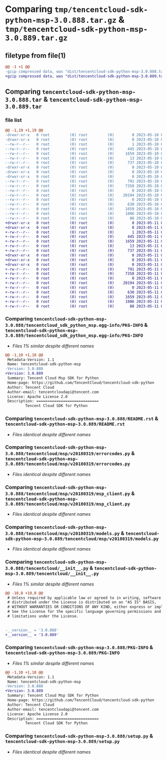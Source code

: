 # Comparing `tmp/tencentcloud-sdk-python-msp-3.0.888.tar.gz` & `tmp/tencentcloud-sdk-python-msp-3.0.889.tar.gz`

## filetype from file(1)

```diff
@@ -1 +1 @@
-gzip compressed data, was "dist/tencentcloud-sdk-python-msp-3.0.888.tar", last modified: Wed May 10 02:23:49 2023, max compression
+gzip compressed data, was "dist/tencentcloud-sdk-python-msp-3.0.889.tar", last modified: Thu May 11 03:06:51 2023, max compression
```

## Comparing `tencentcloud-sdk-python-msp-3.0.888.tar` & `tencentcloud-sdk-python-msp-3.0.889.tar`

### file list

```diff
@@ -1,19 +1,19 @@
-drwxr-xr-x   0 root         (0) root         (0)        0 2023-05-10 02:23:49.000000 tencentcloud-sdk-python-msp-3.0.888/
-drwxr-xr-x   0 root         (0) root         (0)        0 2023-05-10 02:23:49.000000 tencentcloud-sdk-python-msp-3.0.888/tencentcloud_sdk_python_msp.egg-info/
--rw-r--r--   0 root         (0) root         (0)        1 2023-05-10 02:23:49.000000 tencentcloud-sdk-python-msp-3.0.888/tencentcloud_sdk_python_msp.egg-info/dependency_links.txt
--rw-r--r--   0 root         (0) root         (0)      445 2023-05-10 02:23:49.000000 tencentcloud-sdk-python-msp-3.0.888/tencentcloud_sdk_python_msp.egg-info/SOURCES.txt
--rw-r--r--   0 root         (0) root         (0)     1659 2023-05-10 02:23:49.000000 tencentcloud-sdk-python-msp-3.0.888/tencentcloud_sdk_python_msp.egg-info/PKG-INFO
--rw-r--r--   0 root         (0) root         (0)       13 2023-05-10 02:23:49.000000 tencentcloud-sdk-python-msp-3.0.888/tencentcloud_sdk_python_msp.egg-info/top_level.txt
--rw-r--r--   0 root         (0) root         (0)      737 2023-05-10 02:23:48.000000 tencentcloud-sdk-python-msp-3.0.888/README.rst
-drwxr-xr-x   0 root         (0) root         (0)        0 2023-05-10 02:23:49.000000 tencentcloud-sdk-python-msp-3.0.888/tencentcloud/
-drwxr-xr-x   0 root         (0) root         (0)        0 2023-05-10 02:23:49.000000 tencentcloud-sdk-python-msp-3.0.888/tencentcloud/msp/
-drwxr-xr-x   0 root         (0) root         (0)        0 2023-05-10 02:23:49.000000 tencentcloud-sdk-python-msp-3.0.888/tencentcloud/msp/v20180319/
--rw-r--r--   0 root         (0) root         (0)      791 2023-05-10 02:23:48.000000 tencentcloud-sdk-python-msp-3.0.888/tencentcloud/msp/v20180319/errorcodes.py
--rw-r--r--   0 root         (0) root         (0)     7358 2023-05-10 02:23:48.000000 tencentcloud-sdk-python-msp-3.0.888/tencentcloud/msp/v20180319/msp_client.py
--rw-r--r--   0 root         (0) root         (0)        0 2023-05-10 02:23:48.000000 tencentcloud-sdk-python-msp-3.0.888/tencentcloud/msp/v20180319/__init__.py
--rw-r--r--   0 root         (0) root         (0)    20194 2023-05-10 02:23:48.000000 tencentcloud-sdk-python-msp-3.0.888/tencentcloud/msp/v20180319/models.py
--rw-r--r--   0 root         (0) root         (0)        0 2023-05-10 02:23:48.000000 tencentcloud-sdk-python-msp-3.0.888/tencentcloud/msp/__init__.py
--rw-r--r--   0 root         (0) root         (0)      630 2023-05-10 02:23:48.000000 tencentcloud-sdk-python-msp-3.0.888/tencentcloud/__init__.py
--rw-r--r--   0 root         (0) root         (0)     1659 2023-05-10 02:23:49.000000 tencentcloud-sdk-python-msp-3.0.888/PKG-INFO
--rw-r--r--   0 root         (0) root         (0)     1006 2023-05-10 02:23:48.000000 tencentcloud-sdk-python-msp-3.0.888/setup.py
--rw-r--r--   0 root         (0) root         (0)       88 2023-05-10 02:23:49.000000 tencentcloud-sdk-python-msp-3.0.888/setup.cfg
+drwxr-xr-x   0 root         (0) root         (0)        0 2023-05-11 03:06:51.000000 tencentcloud-sdk-python-msp-3.0.889/
+drwxr-xr-x   0 root         (0) root         (0)        0 2023-05-11 03:06:51.000000 tencentcloud-sdk-python-msp-3.0.889/tencentcloud_sdk_python_msp.egg-info/
+-rw-r--r--   0 root         (0) root         (0)        1 2023-05-11 03:06:51.000000 tencentcloud-sdk-python-msp-3.0.889/tencentcloud_sdk_python_msp.egg-info/dependency_links.txt
+-rw-r--r--   0 root         (0) root         (0)      445 2023-05-11 03:06:51.000000 tencentcloud-sdk-python-msp-3.0.889/tencentcloud_sdk_python_msp.egg-info/SOURCES.txt
+-rw-r--r--   0 root         (0) root         (0)     1659 2023-05-11 03:06:51.000000 tencentcloud-sdk-python-msp-3.0.889/tencentcloud_sdk_python_msp.egg-info/PKG-INFO
+-rw-r--r--   0 root         (0) root         (0)       13 2023-05-11 03:06:51.000000 tencentcloud-sdk-python-msp-3.0.889/tencentcloud_sdk_python_msp.egg-info/top_level.txt
+-rw-r--r--   0 root         (0) root         (0)      737 2023-05-11 03:06:51.000000 tencentcloud-sdk-python-msp-3.0.889/README.rst
+drwxr-xr-x   0 root         (0) root         (0)        0 2023-05-11 03:06:51.000000 tencentcloud-sdk-python-msp-3.0.889/tencentcloud/
+drwxr-xr-x   0 root         (0) root         (0)        0 2023-05-11 03:06:51.000000 tencentcloud-sdk-python-msp-3.0.889/tencentcloud/msp/
+drwxr-xr-x   0 root         (0) root         (0)        0 2023-05-11 03:06:51.000000 tencentcloud-sdk-python-msp-3.0.889/tencentcloud/msp/v20180319/
+-rw-r--r--   0 root         (0) root         (0)      791 2023-05-11 03:06:51.000000 tencentcloud-sdk-python-msp-3.0.889/tencentcloud/msp/v20180319/errorcodes.py
+-rw-r--r--   0 root         (0) root         (0)     7358 2023-05-11 03:06:51.000000 tencentcloud-sdk-python-msp-3.0.889/tencentcloud/msp/v20180319/msp_client.py
+-rw-r--r--   0 root         (0) root         (0)        0 2023-05-11 03:06:51.000000 tencentcloud-sdk-python-msp-3.0.889/tencentcloud/msp/v20180319/__init__.py
+-rw-r--r--   0 root         (0) root         (0)    20194 2023-05-11 03:06:51.000000 tencentcloud-sdk-python-msp-3.0.889/tencentcloud/msp/v20180319/models.py
+-rw-r--r--   0 root         (0) root         (0)        0 2023-05-11 03:06:51.000000 tencentcloud-sdk-python-msp-3.0.889/tencentcloud/msp/__init__.py
+-rw-r--r--   0 root         (0) root         (0)      630 2023-05-11 03:06:51.000000 tencentcloud-sdk-python-msp-3.0.889/tencentcloud/__init__.py
+-rw-r--r--   0 root         (0) root         (0)     1659 2023-05-11 03:06:51.000000 tencentcloud-sdk-python-msp-3.0.889/PKG-INFO
+-rw-r--r--   0 root         (0) root         (0)     1006 2023-05-11 03:06:51.000000 tencentcloud-sdk-python-msp-3.0.889/setup.py
+-rw-r--r--   0 root         (0) root         (0)       88 2023-05-11 03:06:51.000000 tencentcloud-sdk-python-msp-3.0.889/setup.cfg
```

### Comparing `tencentcloud-sdk-python-msp-3.0.888/tencentcloud_sdk_python_msp.egg-info/PKG-INFO` & `tencentcloud-sdk-python-msp-3.0.889/tencentcloud_sdk_python_msp.egg-info/PKG-INFO`

 * *Files 1% similar despite different names*

```diff
@@ -1,10 +1,10 @@
 Metadata-Version: 1.1
 Name: tencentcloud-sdk-python-msp
-Version: 3.0.888
+Version: 3.0.889
 Summary: Tencent Cloud Msp SDK for Python
 Home-page: https://github.com/TencentCloud/tencentcloud-sdk-python
 Author: Tencent Cloud
 Author-email: tencentcloudapi@tencent.com
 License: Apache License 2.0
 Description: ============================
         Tencent Cloud SDK for Python
```

### Comparing `tencentcloud-sdk-python-msp-3.0.888/README.rst` & `tencentcloud-sdk-python-msp-3.0.889/README.rst`

 * *Files identical despite different names*

### Comparing `tencentcloud-sdk-python-msp-3.0.888/tencentcloud/msp/v20180319/errorcodes.py` & `tencentcloud-sdk-python-msp-3.0.889/tencentcloud/msp/v20180319/errorcodes.py`

 * *Files identical despite different names*

### Comparing `tencentcloud-sdk-python-msp-3.0.888/tencentcloud/msp/v20180319/msp_client.py` & `tencentcloud-sdk-python-msp-3.0.889/tencentcloud/msp/v20180319/msp_client.py`

 * *Files identical despite different names*

### Comparing `tencentcloud-sdk-python-msp-3.0.888/tencentcloud/msp/v20180319/models.py` & `tencentcloud-sdk-python-msp-3.0.889/tencentcloud/msp/v20180319/models.py`

 * *Files identical despite different names*

### Comparing `tencentcloud-sdk-python-msp-3.0.888/tencentcloud/__init__.py` & `tencentcloud-sdk-python-msp-3.0.889/tencentcloud/__init__.py`

 * *Files 1% similar despite different names*

```diff
@@ -10,8 +10,8 @@
 # Unless required by applicable law or agreed to in writing, software
 # distributed under the License is distributed on an "AS IS" BASIS,
 # WITHOUT WARRANTIES OR CONDITIONS OF ANY KIND, either express or implied.
 # See the License for the specific language governing permissions and
 # limitations under the License.
 
 
-__version__ = '3.0.888'
+__version__ = '3.0.889'
```

### Comparing `tencentcloud-sdk-python-msp-3.0.888/PKG-INFO` & `tencentcloud-sdk-python-msp-3.0.889/PKG-INFO`

 * *Files 1% similar despite different names*

```diff
@@ -1,10 +1,10 @@
 Metadata-Version: 1.1
 Name: tencentcloud-sdk-python-msp
-Version: 3.0.888
+Version: 3.0.889
 Summary: Tencent Cloud Msp SDK for Python
 Home-page: https://github.com/TencentCloud/tencentcloud-sdk-python
 Author: Tencent Cloud
 Author-email: tencentcloudapi@tencent.com
 License: Apache License 2.0
 Description: ============================
         Tencent Cloud SDK for Python
```

### Comparing `tencentcloud-sdk-python-msp-3.0.888/setup.py` & `tencentcloud-sdk-python-msp-3.0.889/setup.py`

 * *Files identical despite different names*

